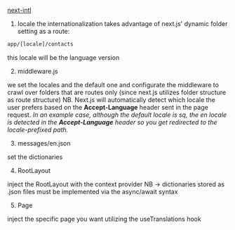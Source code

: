 [next-intl](https://next-intl-docs.vercel.app/docs/getting-started/app-router-client-components)

1) locale
the internationalization takes advantage of next.js' dynamic folder setting as a route:

```sh
app/[locale]/contacts
```

this locale will be the language version

2) middleware.js

we set the locales and the default one and configurate the middleware to crawl over folders that are routes only (since next.js utilizes folder structure as route structure)
NB. Next.js will automatically detect which locale the user prefers based on the **Accept-Language** header sent in the page request. *In an example case, although the default locale is sq, the en locale is detected in the **Accept-Language** header so you get redirected to the locale-prefixed path.*

3) messages/en.json

set the dictionaries

4) RootLayout

inject the RootLayout with the context provider 
NB -> dictionaries stored as .json files must be implemented via the async/await syntax

5) Page

inject the specific page you want utilizing the useTranslations hook